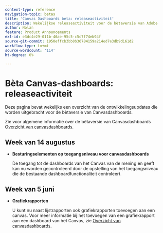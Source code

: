 ```yaml
---
content-type: reference
navigation-topic: betas
title: 'Canvas Dashboards beta: releaseactiviteit'
description: Wekelijkse releaseactiviteit voor de bètaversie van Adobe Workfront Canvas Dashboards
author: Nolan
feature: Product Announcements
exl-id: e3dc4e29-011b-46ae-95c5-c5c7f74eb94f
source-git-commit: 1950effcb3bb0b36784159a214ed7e3db9d161d2
workflow-type: tm+mt
source-wordcount: '114'
ht-degree: 0%

---
```


# Bèta Canvas-dashboards: releaseactiviteit

Deze pagina bevat wekelijks een overzicht van de ontwikkelingsupdates die worden uitgebracht voor de bètaversie van Canvasdashboards.

Zie voor algemene informatie over de bètaversie van Canvasdashboards [Overzicht van canvasdashboards](/help/quicksilver/reports-and-dashboards/dashboards/creating-and-managing-dashboards/canvas-dashboards-overview.md).

## Week van 14 augustus

* **Besturingselementen op toegangsniveau voor canvasdashboards**

  De toegang tot de dashboards van het Canvas van de mening en geeft kan nu worden gecontroleerd door de opstelling van het toegangsniveau die de bestaande dashboardfunctionaliteit controleert.

## Week van 5 juni

* **Grafiekrapporten**

  U kunt nu naast lijstrapporten ook grafiekrapporten toevoegen aan een canvas. Voor meer informatie bij het toevoegen van een grafiekrapport aan een dashboard van het Canvas, zie [Overzicht van canvasdashboards](/help/quicksilver/reports-and-dashboards/dashboards/creating-and-managing-dashboards/canvas-dashboards-overview.md).
